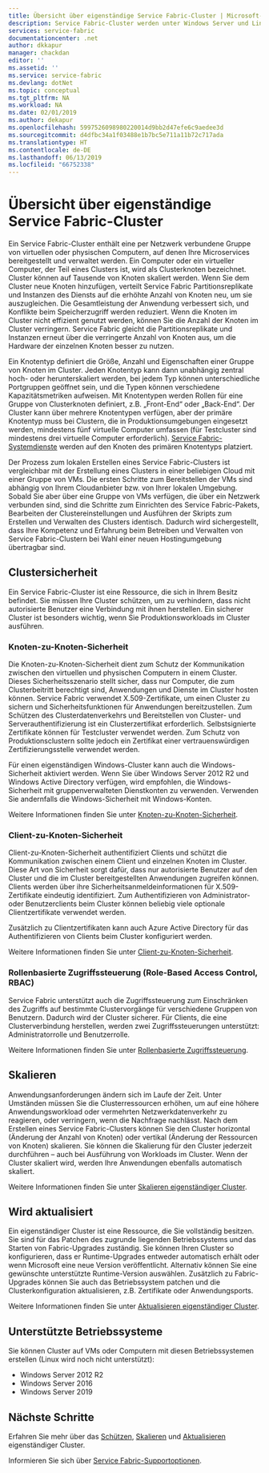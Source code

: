 ```yaml
---
title: Übersicht über eigenständige Service Fabric-Cluster | Microsoft-Dokumentation
description: Service Fabric-Cluster werden unter Windows Server und Linux ausgeführt, sodass Service Fabric-Anwendungen überall dort bereitgestellt und gehostet werden können, wo die Ausführung von Windows Server oder Linux möglich ist.
services: service-fabric
documentationcenter: .net
author: dkkapur
manager: chackdan
editor: ''
ms.assetid: ''
ms.service: service-fabric
ms.devlang: dotNet
ms.topic: conceptual
ms.tgt_pltfrm: NA
ms.workload: NA
ms.date: 02/01/2019
ms.author: dekapur
ms.openlocfilehash: 5997526098980220014d9bb2d47efe6c9aedee3d
ms.sourcegitcommit: d4dfbc34a1f03488e1b7bc5e711a11b72c717ada
ms.translationtype: HT
ms.contentlocale: de-DE
ms.lasthandoff: 06/13/2019
ms.locfileid: "66752338"
---
```

# <a name="overview-of-service-fabric-standalone-clusters"></a>Übersicht über eigenständige Service Fabric-Cluster

Ein Service Fabric-Cluster enthält eine per Netzwerk verbundene Gruppe von virtuellen oder physischen Computern, auf denen Ihre Microservices bereitgestellt und verwaltet werden. Ein Computer oder ein virtueller Computer, der Teil eines Clusters ist, wird als Clusterknoten bezeichnet. Cluster können auf Tausende von Knoten skaliert werden. Wenn Sie dem Cluster neue Knoten hinzufügen, verteilt Service Fabric Partitionsreplikate und Instanzen des Diensts auf die erhöhte Anzahl von Knoten neu, um sie auszugleichen. Die Gesamtleistung der Anwendung verbessert sich, und Konflikte beim Speicherzugriff werden reduziert. Wenn die Knoten im Cluster nicht effizient genutzt werden, können Sie die Anzahl der Knoten im Cluster verringern. Service Fabric gleicht die Partitionsreplikate und Instanzen erneut über die verringerte Anzahl von Knoten aus, um die Hardware der einzelnen Knoten besser zu nutzen.

Ein Knotentyp definiert die Größe, Anzahl und Eigenschaften einer Gruppe von Knoten im Cluster. Jeden Knotentyp kann dann unabhängig zentral hoch- oder herunterskaliert werden, bei jedem Typ können unterschiedliche Portgruppen geöffnet sein, und die Typen können verschiedene Kapazitätsmetriken aufweisen. Mit Knotentypen werden Rollen für eine Gruppe von Clusterknoten definiert, z.B. „Front-End“ oder „Back-End“. Der Cluster kann über mehrere Knotentypen verfügen, aber der primäre Knotentyp muss bei Clustern, die in Produktionsumgebungen eingesetzt werden, mindestens fünf virtuelle Computer umfassen (für Testcluster sind mindestens drei virtuelle Computer erforderlich). [Service Fabric-Systemdienste](service-fabric-technical-overview.md#system-services) werden auf den Knoten des primären Knotentyps platziert.

Der Prozess zum lokalen Erstellen eines Service Fabric-Clusters ist vergleichbar mit der Erstellung eines Clusters in einer beliebigen Cloud mit einer Gruppe von VMs. Die ersten Schritte zum Bereitstellen der VMs sind abhängig von Ihrem Cloudanbieter bzw. von Ihrer lokalen Umgebung. Sobald Sie aber über eine Gruppe von VMs verfügen, die über ein Netzwerk verbunden sind, sind die Schritte zum Einrichten des Service Fabric-Pakets, Bearbeiten der Clustereinstellungen und Ausführen der Skripts zum Erstellen und Verwalten des Clusters identisch. Dadurch wird sichergestellt, dass Ihre Kompetenz und Erfahrung beim Betreiben und Verwalten von Service Fabric-Clustern bei Wahl einer neuen Hostingumgebung übertragbar sind.

## <a name="cluster-security"></a>Clustersicherheit
Ein Service Fabric-Cluster ist eine Ressource, die sich in Ihrem Besitz befindet.  Sie müssen Ihre Cluster schützen, um zu verhindern, dass nicht autorisierte Benutzer eine Verbindung mit ihnen herstellen. Ein sicherer Cluster ist besonders wichtig, wenn Sie Produktionsworkloads im Cluster ausführen.

### <a name="node-to-node-security"></a>Knoten-zu-Knoten-Sicherheit
Die Knoten-zu-Knoten-Sicherheit dient zum Schutz der Kommunikation zwischen den virtuellen und physischen Computern in einem Cluster. Dieses Sicherheitsszenario stellt sicher, dass nur Computer, die zum Clusterbeitritt berechtigt sind, Anwendungen und Dienste im Cluster hosten können. Service Fabric verwendet X.509-Zertifikate, um einen Cluster zu sichern und Sicherheitsfunktionen für Anwendungen bereitzustellen.  Zum Schützen des Clusterdatenverkehrs und Bereitstellen von Cluster- und Serverauthentifizierung ist ein Clusterzertifikat erforderlich.  Selbstsignierte Zertifikate können für Testcluster verwendet werden. Zum Schutz von Produktionsclustern sollte jedoch ein Zertifikat einer vertrauenswürdigen Zertifizierungsstelle verwendet werden.

Für einen eigenständigen Windows-Cluster kann auch die Windows-Sicherheit aktiviert werden. Wenn Sie über Windows Server 2012 R2 und Windows Active Directory verfügen, wird empfohlen, die Windows-Sicherheit mit gruppenverwalteten Dienstkonten zu verwenden. Verwenden Sie andernfalls die Windows-Sicherheit mit Windows-Konten.

Weitere Informationen finden Sie unter [Knoten-zu-Knoten-Sicherheit](service-fabric-cluster-security.md#node-to-node-security).

### <a name="client-to-node-security"></a>Client-zu-Knoten-Sicherheit
Client-zu-Knoten-Sicherheit authentifiziert Clients und schützt die Kommunikation zwischen einem Client und einzelnen Knoten im Cluster. Diese Art von Sicherheit sorgt dafür, dass nur autorisierte Benutzer auf den Cluster und die im Cluster bereitgestellten Anwendungen zugreifen können. Clients werden über ihre Sicherheitsanmeldeinformationen für X.509-Zertifikate eindeutig identifiziert. Zum Authentifizieren von Administrator- oder Benutzerclients beim Cluster können beliebig viele optionale Clientzertifikate verwendet werden.

Zusätzlich zu Clientzertifikaten kann auch Azure Active Directory für das Authentifizieren von Clients beim Cluster konfiguriert werden.

Weitere Informationen finden Sie unter [Client-zu-Knoten-Sicherheit](service-fabric-cluster-security.md#client-to-node-security).

### <a name="role-based-access-control-rbac"></a>Rollenbasierte Zugriffssteuerung (Role-Based Access Control, RBAC)
Service Fabric unterstützt auch die Zugriffssteuerung zum Einschränken des Zugriffs auf bestimmte Clustervorgänge für verschiedene Gruppen von Benutzern. Dadurch wird der Cluster sicherer. Für Clients, die eine Clusterverbindung herstellen, werden zwei Zugriffssteuerungen unterstützt: Administratorrolle und Benutzerrolle.  

Weitere Informationen finden Sie unter [Rollenbasierte Zugriffssteuerung](service-fabric-cluster-security.md#role-based-access-control-rbac).

## <a name="scaling"></a>Skalieren

Anwendungsanforderungen ändern sich im Laufe der Zeit. Unter Umständen müssen Sie die Clusterressourcen erhöhen, um auf eine höhere Anwendungsworkload oder vermehrten Netzwerkdatenverkehr zu reagieren, oder verringern, wenn die Nachfrage nachlässt. Nach dem Erstellen eines Service Fabric-Clusters können Sie den Cluster horizontal (Änderung der Anzahl von Knoten) oder vertikal (Änderung der Ressourcen von Knoten) skalieren. Sie können die Skalierung für den Cluster jederzeit durchführen – auch bei Ausführung von Workloads im Cluster. Wenn der Cluster skaliert wird, werden Ihre Anwendungen ebenfalls automatisch skaliert.

Weitere Informationen finden Sie unter [Skalieren eigenständiger Cluster](service-fabric-cluster-scaling-standalone.md).

## <a name="upgrading"></a>Wird aktualisiert

Ein eigenständiger Cluster ist eine Ressource, die Sie vollständig besitzen. Sie sind für das Patchen des zugrunde liegenden Betriebssystems und das Starten von Fabric-Upgrades zuständig. Sie können Ihren Cluster so konfigurieren, dass er Runtime-Upgrades entweder automatisch erhält oder wenn Microsoft eine neue Version veröffentlicht. Alternativ können Sie eine gewünschte unterstützte Runtime-Version auswählen. Zusätzlich zu Fabric-Upgrades können Sie auch das Betriebssystem patchen und die Clusterkonfiguration aktualisieren, z.B. Zertifikate oder Anwendungsports. 

Weitere Informationen finden Sie unter [Aktualisieren eigenständiger Cluster](service-fabric-cluster-upgrade-standalone.md).

## <a name="supported-operating-systems"></a>Unterstützte Betriebssysteme
Sie können Cluster auf VMs oder Computern mit diesen Betriebssystemen erstellen (Linux wird noch nicht unterstützt):

* Windows Server 2012 R2
* Windows Server 2016 
* Windows Server 2019

## <a name="next-steps"></a>Nächste Schritte
Erfahren Sie mehr über das [Schützen](service-fabric-cluster-security.md), [Skalieren](service-fabric-cluster-scaling-standalone.md) und [Aktualisieren](service-fabric-cluster-upgrade-standalone.md) eigenständiger Cluster.

Informieren Sie sich über [Service Fabric-Supportoptionen](service-fabric-support.md).
